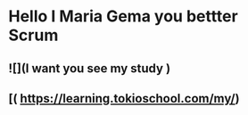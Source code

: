 # Hello I Maria Gema you bettter Scrum
## ![](I want you see my study ) 
## [( https://learning.tokioschool.com/my/)





